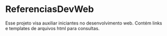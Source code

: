 # ReferenciasDevWeb
Esse projeto visa auxiliar iniciantes no desenvolvimento web. Contém links e templates de arquivos html para consultas.
